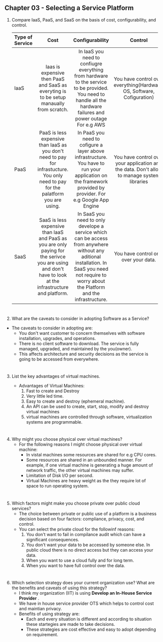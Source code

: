 ## Chapter 03 - Selecting a Service Platform

1. Compare IaaS, PaaS, and SaaS on the basis of cost, configurability, and control.
    
    | Type of Service | Cost | Configurability | Control |
    | :------------- |:-------------:|:-----:|:-----:|
    | IaaS      | Iaas is expensive then PaaS and SaaS as everyting is to be setup manaually from scratch. | In IaaS you need to confiugre everything from hardware to the service to be provided. You need to handle all the hardware failures and power outage For e.g AWS| You have control over everything(Hardware, OS, Software, Cofiguration) |
    | PaaS      | PaaS is less expensive than IaaS as you don't need to pay for infrastucture. You only need to pay for the palatform you are using.      |  In PaaS you need to cofigure a layer above infrastructure. You have to run your application on the framework provided by provider. For e.g Google App Engine |You have control over your application and the data. Don't allow to manage system libraries |
    | SaaS | SaaS is less expensive than IaaS and PaaS as you are only paying for the serivce you are using and don't have to look at the infrastructure and platform.| In SaaS you need to only develope a service which can be access from anywhere without any aditional installation. In SaaS you need not require to worry about the Platform and the infrastructure.  | You have control only over your data.|
    
#

2. What are the caveats to consider in adopting Software as a Service?

* The caveats to consider in adopting are:
    * You don't want customer to concern themselves with software installation, upgrades, and operations. 
    * There is no client software to download. The service is fully managed, upgraded, and maintained by the you(owner).
    * This affects architecture and security decisions as the service is going to be accessed from everywhere.
#

3. List the key advantages of virtual machines.
    
    * Advantages of Virtual Machines:
        1. Fast to create and Destroy
        2. Very little led time.
        3. Easy to create and destroy (ephemeral machine).
        4. An API can be used to create, start, stop, modify and destroy virtual machines 
        5. virtual machines are controlled through software, virtualization systems are programmable.
#

4. Why might you choose physical over virtual machines?
    * For the following reasons I might choose physical over virtual machine:
        * In vistal machines some resources are shared for e.g CPU cores.
        * Some resources are shared in an unbounded manner. For example, if one virtual machine is generating a huge amount of network traffic, the other virtual machines may suffer. 
        * Limitation of Disk I/O per second.
        * Virtual Machines are heavy weight as the they require lot of space to run operating system.
#

5. Which factors might make you choose private over public cloud services?
    * The choice between private or public use of a platform is a business decision based on four factors: compliance, privacy, cost, and control.
    * You can select the private cloud for the followinf reasons:
        1. You don't want to fail in compilance audit which can have a significant consequences.
        2. You don't want your data to be accessed by someone else. In public cloud there is no direct access but they can access your data.
        3. When you want to use a cloud fully and for long term.
        4. When you want to have full control over the data.
#

6. Which selection strategy does your current organization use? What are the benefits and caveats of using this strategy?
    * I think my organization (IIT) is using **Develop an In-House Service Provider** .
    * We have in house service provider OTS which helps to control cost and maintian privacy.
    * Benefits of using strategy are:
        * Each and every situation is different and according to situation these startegies are made to take decisions.
        * These strategies are cost effective and easy to adopt depending on requirement.
